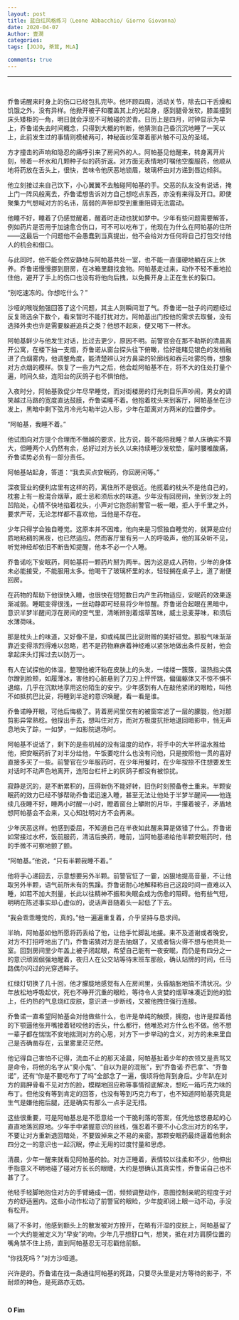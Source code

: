 ```yaml
---
layout: post
title: 蓝白红风格练习（Leone Abbacchio/ Giorno Giovanna）
date: 2020-04-07
Author: 壹澗
categories: 
tags: [JOJO, 茶茸, MLA]

comments: true
--- 
```


***

<br/>

乔鲁诺醒来时身上的伤口已经包扎完毕。他环顾四周，活动关节，除去口干舌燥和饥饿之外，没有异样。他掀开被子和覆盖其上的光起身，感到腿骨发软，膝盖撞到床头矮柜的一角，明日就会浮现不可触碰的淤青。日历上是四月，时钟显示为早上，乔鲁诺失去时间概念，只得到大概的判断，他猜测自己昏沉沉地睡了一天以上，此前发生过的事情则模棱两可，神秘面纱笼罩着那片触不可及的圣域。

方才撞击的声响和隐忍的痛呼引来了房间外的人。阿帕基见他醒来，转身离开片刻，带着一杯水和几颗种子似的药折返。对方面无表情地叮嘱他空腹服药，他顺从地将药放在舌头上，很快，苦味令他厌恶地锁眉，玻璃杯由对方递到唇边倾斜。

他立刻接过来自己饮下，小心翼翼不去触碰阿帕基的手。交恶的队友没有说话，掩上门一阵风般离去，乔鲁诺想告诉对方自己想吃点东西，亦没有来得及开口。即使聚集力气想喊对方的名讳，孱弱的声带却受到重重阻碍无法震动。

他睡不好，睡着了仍感觉醒着，醒着时走动也犹如梦中。少年有些问题需要解答，例如药片是否用于加速愈合伤口，可不可以吃布丁，他现在为什么在阿帕基的住所——这最后一个问题他不会愚蠢到当真提出，他不会给对方任何将自己打包交付他人的机会和借口。

与此同时，他不能全然安静地与阿帕基共处一室，也不能一直僵硬地躺在床上休养。乔鲁诺慢慢挪到厨房，在冰箱里翻找食物。阿帕基走过来，动作不轻不重地拉住他，避开了手上的伤口也没有将他向后拽，以免撕开身上正在生长的裂口。

“别吃速冻的。你想吃什么？”

沙哑的喉咙勉强回答了这个问题，其主人则瞬间泄了气。乔鲁诺一肚子的问题经过反复筛选余下数个，看来暂时不能打扰对方。阿帕基出门按他的需求去取餐，没有选择外卖也许是需要躲避追兵之类？他想不起来，便又喝下一杯水。

阿帕基鲜少与他发生对话，比过去更少，原因不明。前警官会在那不勒斯的清晨离开公寓，在楼下抽一支烟，乔鲁诺从窗台探头往下俯瞰，恰好能睹见银色的发梢融进了白烟雾内，他调整角度，能清楚辨认对方鼻梁的轮廓线和吞云吐雾的唇，想象对方点烟的模样。恢复了一些力气之后，他会趁阿帕基不在，将不大的住处打量个遍，时间久些，连阳台的灰鸽子也不惧怕他。

入夜时分，阿帕基敦促少年尽早睡觉，而对街楼房的灯光刺目乐声吵闹，男女的调笑越过马路的宽度直达鼓膜，乔鲁诺睡不着。他抱着枕头来到客厅，阿帕基坐在沙发上，黑暗中剩下弦月冷光勾勒半边人形，少年在距离对方两米的位置停步。

“阿帕基，我睡不着。”

他试图向对方提个合理而不僭越的要求，比方说，能不能陪我睡？单人床确实不算大，但睡两个人仍然有余，总好过对方长久以来持续睡沙发软垫，届时腰椎酸痛，乔鲁诺势必负有一部分责任。

阿帕基站起身，答道：“我去买点安眠药，你回房间等。”

深夜营业的便利店里有这样的药，离住所不是很近。他揽着的枕头不是他自己的，枕套上有一股混合烟草，威士忌和须后水的味道。少年没有回房间，坐到沙发上的凹陷处，心情不快地掐着枕头，小声对它抱怨前警官一板一眼，拒人于千里之外，要求严苛，无论怎样都不喜欢他，当他是不存在。

少年只得学会独自睡觉。这原本并不困难，他向来是习惯独自睡觉的，就算是应付质地粘稠的黑夜，也已然适应。然而客厅里有另一人的呼吸声，他的耳朵听不见，听觉神经却依旧不断告知提醒，他本不必一个人睡。

乔鲁诺吃下安眠药，阿帕基将一颗药片掰为两半。因为这是成人药物，少年的身体未必能接受，不能服用太多。他喝干了玻璃杯里的水，轻轻搁在桌子上，道了谢便回房。

在药物的帮助下他很快入睡，也很快在短短数日内产生药物适应，安眠药的效果逐渐减弱。睡眠变得很浅，一丝动静即可轻易将少年惊醒。乔鲁诺合起眼在黑暗中，意识半梦半醒间浮在房间的空气里，清晰辨别着烟草苦味，威士忌麦芽味，和须后水薄荷味。

那是枕头上的味道，又好像不是，抑或纯属巴比妥附赠的美好错觉。那股气味渐渐靠近变得浓烈得难以忽略，若不是药物麻痹着神经难以紧张地做出条件反射，他会拿起床头灯挥过去以防万一。

有人在试探他的体温，整理他被汗粘在皮肤上的头发，一缕缕一簇簇，温热指尖偶尔蹭到脸颊，如履薄冰，害他的心脏悬到了刀刃上怦怦跳，偏偏躯体又不惊不惧不退缩，几乎在沉默地享用这份陌生的安宁。少年感到有人在敲他紧闭的眼睑，叫他不如抵抗巴比妥，将睡到半途的意识唤醒，看一看是谁。

乔鲁诺睁开眼，可他后悔极了。背着房间里仅有的被窗帘滤了一层的朦胧，他对那剪影异常熟稔。他探出手去，想叫住对方，而对方极度抗拒地退回暗影中，悄无声息地失了踪，一如梦，一如影院退场时。

阿帕基不说话了，剩下的是些机械的没有温度的动作，将手中的大半杯温水推给他，把安眠药折了对半分给他，午饭要吃什么也没有问他，只是按照他一贯的喜好直接多买了一些。前警官在少年服药时，在少年用餐时，在少年按捺不住想要发生对话时不动声色地离开，连阳台栏杆上的灰鸽子都没有被惊扰。

寂静是沉的，是不断累积的，压得新伤不能好转，旧伤时刻预备卷土重来。半颗安眠药的效力已经不够帮助乔鲁诺迅速入睡，甚至无法让他处于半梦半醒间——他连续几夜睡不好，睡两小时醒一小时，瞪着窗台上攀附的月华，手攥着被子，矛盾地想阿帕基会不会来，又心知肚明对方不会再来。

少年厌恶这样。他感到委屈，不知道自己在半夜如此醒来算是做错了什么。乔鲁诺如常接过水杯，饭前服药，清洁后换药，睡前，当阿帕基递给他半颗安眠药时，他的手微不可察地颤了颤。

“阿帕基。”他说，“只有半颗我睡不着。”

他将手心递回去，示意想要另外半颗。前警官怔了一霎，凶狠地提高音量，不让他取另外半颗，语气前所未有的焦躁。乔鲁诺耐心地解释称自己这段时间一直难以入睡，如若不加大剂量，长此以往精神不振和失眠会成为伤愈的阻碍。他有些气短，明明在陈述事实却心虚似的，说话声音随着头一起低了下去。

“我会乖乖睡觉的，真的。”他一遍遍重复着，介乎坚持与恳求间。

半晌，阿帕基如他所愿将药丢给了他，让他手忙脚乱地接。来不及道谢或者晚安，对方不打招呼地出了门，乔鲁诺猜对方是去抽烟了，又或者恼火得不想与他共处一室。回到房间里少年盖上被子闭起眼，希望自己能有一夜安眠，而仍是有四分之一的意识顽固倔强地醒着，夜归人在公交站等待末班车那般，确认站牌的时间，任马路偶尔闪过的光穿透眸子。

红绿灯切换了几十回，他才朦胧地感觉有人在房间里，头昏脑胀地搞不清状况。少年放松地呼吸起伏，死也不睁开沉重的眼睑，等待令人贪婪的烟草味凑近到他的脸上，任灼热的气息烧红皮肤，意识进一步断线，又被他拽住强行连接。

乔鲁诺一直希望阿帕基会对他做些什么，也许是单纯的触摸，拥抱，也许是捏着他的下颚逼他张开嘴接着轻咬他的舌头，什么都行，他唯恐对方什么也不做。他不想一辈子都在惴惴不安地揣测对方的心思，对方下一步举动的含义，对方的未来里自己是否确凿存在，云里雾里茫茫然。

他记得自己害怕不记得，流血不止的那天凌晨，阿帕基扯着少年的衣领又是责骂又是命令，将他的名字从“臭小鬼”、“自以为是的混账”，到“乔鲁诺·乔巴拿”、“乔鲁诺”，还有“你是不要吃布丁了吗”全部念了一遍，俄顷将他背到身后。少年趴在对方的肩胛骨看不见对方的脸，模糊地回应称等事情彻底解决，想吃一箱巧克力味的布丁。但他没有等到肯定的回答，也没有等到巧克力布丁，也不知道阿帕基究竟是生气是嫌他拖后腿，还是确实有那么一点手足无措。

这些很重要，可是阿帕基总是不愿意给一个干脆利落的答案，任凭他悠悠悬起的心直直地落回原地。少年手中紧握意识的丝线，强忍着不要不小心念出对方的名字，不要让对方重新退回暗处，不要毁掉来之不易的亲密。那颗安眠药最终逼着他剩余四分之一的意识也一起沉眠，停止无用的过度忖量和思虑。

清晨，少年一醒来就看见阿帕基的脸。对方正睡着，表情较以往柔和不少，他伸出手指意义不明地碰了碰对方长长的眼睫，大约是想确认其真实性，乔鲁诺自己也不甚了了。

他轻手轻脚地抱住对方的手臂蜷成一团，频频调整动作，意图控制亲昵的程度于对方的舒适圈内。这些小动作松动了前警官的眼睑，少年旋即闭上眼一动不动，手没有松开。

隔了不多时，他感到额头上的散发被对方撩开，在略有汗湿的皮肤上，阿帕基留了一个大约能被定义为“早安”的吻。少年几乎想舒口气，想笑，抵在对方肩膀位置的嘴角禁不住上扬，直到阿帕基忍无可忍戳他前额。

“你找死吗？”对方沙哑道。

兴许是的。乔鲁诺在找一条通往阿帕基的死路，只要尽头里是对方等待的影子，不耐烦的神色，是死路亦无妨。

<br/>

**O Fim**
